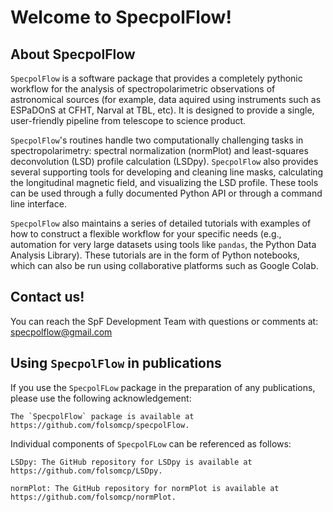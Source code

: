 # Welcome to SpecpolFlow!

## About SpecpolFlow

`SpecpolFlow` is a software package that provides a completely pythonic workflow for the analysis of spectropolarimetric observations of astronomical sources (for example, data aquired using instruments such as ESPaDOnS at CFHT, Narval at TBL, etc). It is designed to provide a single, user-friendly pipeline from telescope to science product.

`SpecpolFlow`'s routines handle two computationally challenging tasks in spectropolarimetry: spectral normalization (normPlot) and least-squares deconvolution (LSD) profile calculation (LSDpy). `SpecpolFlow` also provides several supporting tools for developing and cleaning line masks, calculating the longitudinal magnetic field, and visualizing the LSD profile. These tools can be used through a fully documented Python API or through a command line interface.

`SpecpolFlow` also maintains a series of detailed tutorials with examples of how to construct a flexible workflow for your specific needs (e.g., automation for very large datasets using tools like `pandas`, the Python Data Analysis Library). These tutorials are in the form of Python notebooks, which can also be run using collaborative platforms such as Google Colab. 

## Contact us!
You can reach the SpF Development Team with questions or comments at: specpolflow@gmail.com

## Using `SpecpolFlow` in publications
If you use the `SpecpolFLow` package in the preparation of any publications, please use the following acknowledgement:
    
    The `SpecpolFlow` package is available at https://github.com/folsomcp/specpolFlow.

Individual components of `SpecpolFLow` can be referenced as follows:
    
    LSDpy: The GitHub repository for LSDpy is available at https://github.com/folsomcp/LSDpy.
    
    normPlot: The GitHub repository for normPlot is available at https://github.com/folsomcp/normPlot.

